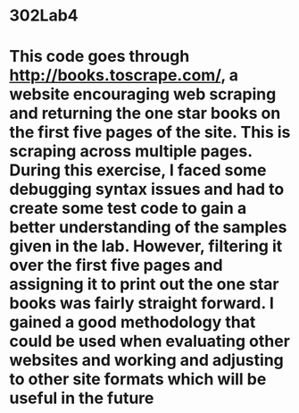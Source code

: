 # 302Lab4

# This code goes through http://books.toscrape.com/, a website encouraging web scraping and returning the one star books on the first five pages of the site. This is scraping across multiple pages. During this exercise, I faced some debugging syntax issues and had to create some test code to gain a better understanding of the samples given in the lab. However, filtering it over the first five pages and assigning it to print out the one star books was fairly straight forward. I gained a good methodology that could be used when evaluating other websites and working and adjusting to other site formats which will be useful in the future
